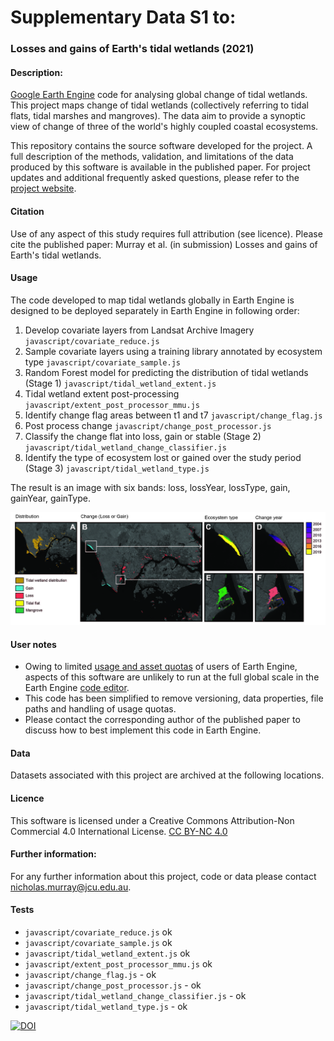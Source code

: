
# Supplementary Data S1 to:
### Losses and gains of Earth's tidal wetlands (2021)

#### Description:

[Google Earth Engine](https://earthengine.google.com) code for analysing global change of tidal wetlands. This project maps change of tidal wetlands (collectively referring to tidal flats, tidal marshes and mangroves). The data aim to provide a synoptic view of change of three of the world's highly coupled coastal ecosystems.

This repository contains the source software developed for the project. A full description of the methods, validation, and limitations of the data produced by this software is available in the published paper. For project updates and additional frequently asked questions, please refer to the [project website](https://www.globalintertidalchange.org/). 

#### Citation
Use of any aspect of this study requires full attribution (see licence). Please cite the published paper:
Murray et al. (in submission) Losses and gains of Earth's tidal wetlands.

#### Usage
The code developed to map tidal wetlands globally in Earth Engine is designed to be deployed separately in Earth Engine in following order:
1. Develop covariate layers from Landsat Archive Imagery `javascript/covariate_reduce.js`
2. Sample covariate layers using a training library annotated by ecosystem type `javascript/covariate_sample.js`
3. Random Forest model for predicting the distribution of tidal wetlands (Stage 1) `javascript/tidal_wetland_extent.js`
4. Tidal wetland extent post-processing `javascript/extent_post_processor_mmu.js`
5. Identify change flag areas between t1 and t7 `javascript/change_flag.js` 
6. Post process change `javascript/change_post_processor.js`
7. Classify the change flat into loss, gain or stable (Stage 2) `javascript/tidal_wetland_change_classifier.js`
8. Identify the type of ecosystem lost or gained over the study period (Stage 3) `javascript/tidal_wetland_type.js`

The result is an image with six bands: loss, lossYear, lossType, gain, gainYear, gainType.

![img](figures/wetland_change.jpg)

#### User notes 
* Owing to limited [usage and asset quotas](https://developers.google.com/earth-engine/guides/usage?hl=en) of users of Earth Engine, aspects of this software are unlikely to run at the full global scale in the Earth Engine [code editor](https://code.earthengine.google.com/). 
* This code has been simplified to remove versioning, data properties, file paths and handling of usage quotas. 
* Please contact the corresponding author of the published paper to discuss how to best implement this code in Earth Engine.


#### Data
Datasets associated with this project are archived at the following locations.

#### Licence
This software is licensed under a Creative Commons Attribution-Non Commercial 4.0 International License. [CC BY-NC 4.0](https://creativecommons.org/licenses/by-nc/4.0/)

#### Further information:
For any further information about this project, code or data please contact nicholas.murray@jcu.edu.au.

#### Tests
- `javascript/covariate_reduce.js` ok
- `javascript/covariate_sample.js` ok
- `javascript/tidal_wetland_extent.js` ok
- `javascript/extent_post_processor_mmu.js` ok
- `javascript/change_flag.js` - ok
- `javascript/change_post_processor.js` - ok
- `javascript/tidal_wetland_change_classifier.js` - ok
- `javascript/tidal_wetland_type.js` - ok

[![DOI](https://zenodo.org/badge/372673451.svg)](https://zenodo.org/badge/latestdoi/372673451)


